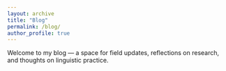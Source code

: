 ```yaml
---
layout: archive
title: "Blog"
permalink: /blog/
author_profile: true
---
```


Welcome to my blog — a space for field updates, reflections on research, and thoughts on linguistic practice.
